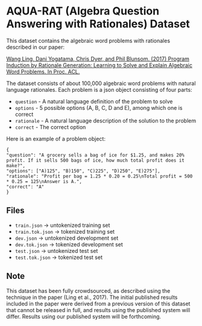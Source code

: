 # AQUA-RAT (Algebra Question Answering with Rationales) Dataset

This dataset contains the algebraic word problems with rationales described in our paper:

[Wang Ling, Dani Yogatama, Chris Dyer, and Phil Blunsom. (2017) Program Induction by Rationale Generation: Learning to Solve and Explain Algebraic Word Problems. In Proc. ACL.](https://arxiv.org/pdf/1705.04146.pdf)

The dataset consists of about 100,000 algebraic word problems with natural language rationales. Each problem is a json object consisting of four parts:

 * `question` - A natural language definition of the problem to solve
 * `options` - 5 possible options (A, B, C, D and E), among which one is correct
 * `rationale` - A natural language description of the solution to the problem
 * `correct` - The correct option

Here is an example of a problem object:

    {
    "question": "A grocery sells a bag of ice for $1.25, and makes 20% profit. If it sells 500 bags of ice, how much total profit does it make?",
    "options": ["A)125", "B)150", "C)225", "D)250", "E)275"],
    "rationale": "Profit per bag = 1.25 * 0.20 = 0.25\nTotal profit = 500 * 0.25 = 125\nAnswer is A.",
    "correct": "A"
    }

## Files

 * `train.json` -> untokenized training set
 * `train.tok.json` -> tokenized training set
 * `dev.json` -> untokenized development set
 * `dev.tok.json` -> tokenized development set
 * `test.json` -> untokenized test set
 * `test.tok.json` -> tokenized test set

## Note

This dataset has been fully crowdsourced, as described using the technique in the paper (Ling et al., 2017). The initial published results included in the paper were derived from a previous version of this dataset that cannot be released in full, and results using the published system will differ. Results using our published system will be forthcoming.

